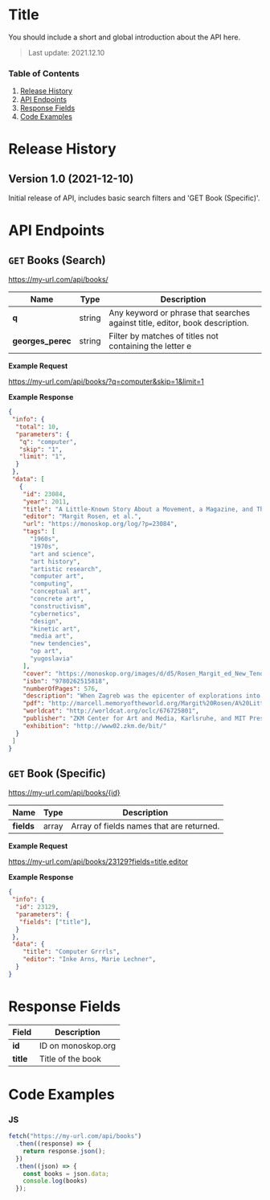 # Title

You should include a short and global introduction about the API here.

> Last update: 2021.12.10

### Table of Contents
1. [Release History](#Release-history)
2. [API Endpoints](#API-endpoints)
3. [Response Fields](#Response-fields)
4. [Code Examples](#Code-examples)

# Release History

## Version 1.0 (2021-12-10)
Initial release of API, includes basic search filters and 'GET Book (Specific)'.

# API Endpoints

## `GET` Books (Search)

https://my-url.com/api/books/

| Name | Type | Description |  
|--|--|--|
| **q** | string | Any keyword or phrase that searches against title, editor, book description. |
| **georges_perec** | string | Filter by matches of titles not containing the letter e  |


**Example Request**

https://my-url.com/api/books/?q=computer&skip=1&limit=1

**Example Response**

```json
{
 "info": {
  "total": 10,
  "parameters": {
   "q": "computer",
   "skip": "1",
   "limit": "1",
  }
 },
 "data": [
   {
    "id": 23084,
    "year": 2011,
    "title": "A Little-Known Story About a Movement, a Magazine, and The Computer’s Arrival in Art: New Tendencies and Bit International, 1961-1973",
    "editor": "Margit Rosen, et al.",
    "url": "https://monoskop.org/log/?p=23084",
    "tags": [
      "1960s",
      "1970s",
      "art and science",
      "art history",
      "artistic research",
      "computer art",
      "computing",
      "conceptual art",
      "concrete art",
      "constructivism",
      "cybernetics",
      "design",
      "kinetic art",
      "media art",
      "new tendencies",
      "op art",
      "yugoslavia"
    ],
    "cover": "https://monoskop.org/images/d/d5/Rosen_Margit_ed_New_Tendencies_and_Bit_International_1961-1973_2011.jpg",
    "isbn": "9780262515818",
    "numberOfPages": 576,
    "description": "When Zagreb was the epicenter of explorations into the aesthetic potential of the new “thinking machines.”\n\nThis book documents a short but intense artistic experiment that took place in Yugoslavia in the 1960s and 1970s but has been influential far beyond that time and place: the “little-known story” of the advent of computers in art. It was through the activities of the movement, begun in Zagreb in 1961, and its supporting institution the Galerija suvremene umjetnosti that the “thinking machine” was adopted as an artistic tool and medium. Pursuing the idea of “art as visual research,” the New Tendencies movement proceeded along a path that led from Concrete and Constructivist art, Op art, and Kinetic art to computer-generated graphics, film, and sculpture.\n\nWith their exhibitions and conferences and the 1968 launch of the multilingual, groundbreaking magazine , the New Tendencies transformed Zagreb—already one of the most vibrant artistic centers in Yugoslavia—into an international meeting place where artists, engineers, and scientists from both sides of the Iron Curtain gathered around the then-new technology. For a brief moment in time, Zagreb was the epicenter of explorations of the aesthetic, scientific, and political potential of the computer.\n\nThis volume documents that exhilarating period. It includes new essays by Jerko Denegri, Darko Fritz, Margit Rosen, and Peter Weibel; many texts that were first published in New Tendencies exhibition catalogs and _Bit International_ magazine; and historic documents. More than 650 black-and-white and color illustrations testify to the astonishing diversity of the exhibited artworks and introduce the movement’s protagonists. Many of the historic photographs, translations, and documents are published here for the first time. Taken together, the images and texts offer the long overdue history of the New Tendencies experiment and its impact on the art of the twentieth century.",
    "pdf": "http://marcell.memoryoftheworld.org/Margit%20Rosen/A%20Little-Known%20Story%20About%20a%20Movement,%20a%20Magazine,%20and%20the%20Computer's%20Arrival%20in%20Art_%20New%20Tende%20(3901)/A%20Little-Known%20Story%20About%20a%20Movement,%20a%20M%20-%20Margit%20Rosen.pdf",
    "worldcat": "http://worldcat.org/oclc/676725801",
    "publisher": "ZKM Center for Art and Media, Karlsruhe, and MIT Press, Cambridge, MA, 2011",
    "exhibition": "http://www02.zkm.de/bit/"
  }
 ]
}
```

## `GET` Book (Specific)

https://my-url.com/api/books/{id}

| Name | Type | Description |  
|--|--|--|
| **fields** | array | Array of fields names that are returned. |

**Example Request**

https://my-url.com/api/books/23129?fields=title,editor

**Example Response**

```json
{
 "info": {
  "id": 23129,
  "parameters": {
   "fields": ["title"],
  }
 },
 "data": {
    "title": "Computer Grrrls",
    "editor": "Inke Arns, Marie Lechner",
  }
}
```

# Response Fields

| Field | Description |  
|--|--|
| **id** | ID on monoskop.org |
| **title** | Title of the book |


# Code Examples

### JS

```js
fetch("https://my-url.com/api/books")
  .then((response) => {
    return response.json();
  })
  .then((json) => {
    const books = json.data;
    console.log(books)
  });
```
